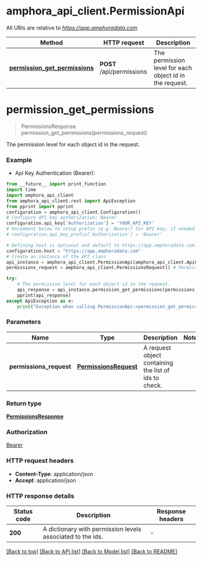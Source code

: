 # amphora_api_client.PermissionApi

All URIs are relative to *https://app.amphoradata.com*

Method | HTTP request | Description
------------- | ------------- | -------------
[**permission_get_permissions**](PermissionApi.md#permission_get_permissions) | **POST** /api/permissions | The permission level for each object id in the request.


# **permission_get_permissions**
> PermissionsResponse permission_get_permissions(permissions_request)

The permission level for each object id in the request.

### Example

* Api Key Authentication (Bearer):
```python
from __future__ import print_function
import time
import amphora_api_client
from amphora_api_client.rest import ApiException
from pprint import pprint
configuration = amphora_api_client.Configuration()
# Configure API key authorization: Bearer
configuration.api_key['Authorization'] = 'YOUR_API_KEY'
# Uncomment below to setup prefix (e.g. Bearer) for API key, if needed
# configuration.api_key_prefix['Authorization'] = 'Bearer'

# Defining host is optional and default to https://app.amphoradata.com
configuration.host = "https://app.amphoradata.com"
# Create an instance of the API class
api_instance = amphora_api_client.PermissionApi(amphora_api_client.ApiClient(configuration))
permissions_request = amphora_api_client.PermissionsRequest() # PermissionsRequest | A request object containing the list of ids to check.

try:
    # The permission level for each object id in the request.
    api_response = api_instance.permission_get_permissions(permissions_request)
    pprint(api_response)
except ApiException as e:
    print("Exception when calling PermissionApi->permission_get_permissions: %s\n" % e)
```

### Parameters

Name | Type | Description  | Notes
------------- | ------------- | ------------- | -------------
 **permissions_request** | [**PermissionsRequest**](PermissionsRequest.md)| A request object containing the list of ids to check. | 

### Return type

[**PermissionsResponse**](PermissionsResponse.md)

### Authorization

[Bearer](../README.md#Bearer)

### HTTP request headers

 - **Content-Type**: application/json
 - **Accept**: application/json

### HTTP response details
| Status code | Description | Response headers |
|-------------|-------------|------------------|
**200** | A dictionary with permission levels associated to the ids. |  -  |

[[Back to top]](#) [[Back to API list]](../README.md#documentation-for-api-endpoints) [[Back to Model list]](../README.md#documentation-for-models) [[Back to README]](../README.md)

